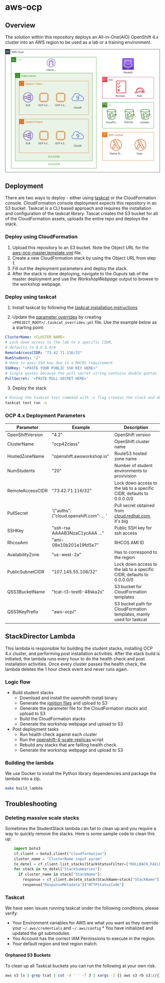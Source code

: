 # aws-ocp

## Overview

The solution within this repository deploys an All-in-One(AIO) OpenShift 4.x cluster into an AWS region to be used as a lab or a training environment.

![4.x Deployment Diagram](assets/aws_ocp42.svg)

## Deployment

There are two ways to deploy - either using [taskcat](https://github.com/aws-quickstart/taskcat) or the CloudFormation console. CloudFormation console deployment expects this repository in an S3 bucket. Taskcat is a CLI based approach and requires the installation and configuration of the taskcat library. Tascat creates the S3 bucket for all of the CloudFormation assets, uploads the entire repo and deploys the stack.

### Deploy using CloudFormation

1. Upload this repository to an S3 bucket. Note the Object URL for the [aws-ocp-master.template.yml](templates/aws-ocp-master.template.yml) file.
2. Create a new CloudFormation stack by using the Object URL from step 1.
3. Fill out the deployment parameters and deploy the stack.
4. After the stack is done deploying, navigate to the *Ouputs* tab of the master deployment and use the *WorkshopWebpage* output to browse to the workshop webpage.

### Deploy using taskcat

1. Install taskcat by following the [taskcat installation instructions](https://aws-quickstart.github.io/install-taskcat.html)

2. Update the [parameter overrides](https://github.com/aws-quickstart/taskcat#parameter-overrides) by creating `<PROJECT_ROOT>/.taskcat_overrides.yml` file. Use the example below as a starting point:

```yaml
ClusterName: <CLUSTER NAME>
# Lock down access to the lab to a specific CIDR,
# defaults to 0.0.0.0/0
RemoteAccessCIDR: "73.42.71.116/32"
NumStudents: "2"
# Have to pass SSH key due to a RHCOS requirement
SSHKey: "<PASTE YOUR PUBLIC SSH KEY HERE>"
# Single quotes because the pull secret string contains double quotes
PullSecret: '<PASTE PULL SECRET HERE>'
```

3. Deploy the stack

```bash
# Runing the taskcat test command with -n flag creates the stack and doesn't destroy it
taskcat test run -n
```

### OCP 4.x Deployment Parameters

| Parameter        | Example                                 | Description                                                           |
| ---------------- | --------------------------------------- | --------------------------------------------------------------------- |
| OpenShiftVersion | "4.2"                                   | OpenShift version                                                     |
| ClusterName      | "ocp42class"                            | OpenShift cluster name                                                |
| HostedZoneName   | "openshift.awsworkshop.io"              | Route53 hosted zone name                                              |
| NumStudents      | "20"                                    | Number of student environments to provivision                         |
| RemoteAccessCIDR | "73.42.71.116/32"                       | Lock down access to the lab to a specific CIDR, defaults to 0.0.0.0/0 |
| PullSecret       | '{"auths":{"cloud.openshift.com": ... ' | Pull secret obtained from [cloud.redhat.com](https://cloud.redhat.com/openshift/install), it's big |
| SSHKey           | "ssh-rsa AAAAB3NzaC1ycAAA ..."          | Public SSH key for ssh access                                         |
| RhcosAmi         | "ami-08e10b201e19fd5e7"                 | RHCOS AMI ID                                                          |
| AvailabilityZone | "us-west-2a"                            | Has to correspond to the region                                       |
| PublicSubnetCIDR | "107.145.55.108/32"                     | Lock down access to the lab to a specific CIDR, defaults to 0.0.0.0/0 |
| QSS3BucketName   | "tcat-t3-test6-48ska2s"                 | S3 bucket for CloudFormation templates                                |
| QSS3KeyPrefix    | "aws-ocp/"                              | S3 bucket path for CloudFormation templates, mainly used for taskcat  |

## StackDirector Lambda

This lambda is responsible for building the student stacks, installing OCP 4.x cluster, and performing post installation activities. After the stack build is initiated, the lambda runs every hour to do the health check and post installation activities. Once every cluster passes the health check, the lambda deletes the 1 hour check event and never runs again.

### Logic flow

* Build student stacks
  * Download and install the openshift-install binary
  * Generate the [ignition files](https://coreos.com/ignition/docs/latest/what-is-ignition.html) and upload to S3
  * Generate the parameter file for the CloudFormation stacks and upload to S3
  * Build the CloudFormation stacks
  * Generate the workshop webpage and upload to S3
* Post deployment tasks
  * Run health check against each cluster
  * Run the [openshift-4-scale-replicas](functions/source/StackDirector/bin/openshift-4-scale-replicas) script
  * Rebuild any stacks that are failling health check
  * Generate the workshop webpage and upload to S3

### Building the lambda

We use Docker to install the Python library dependencies and package the lambda into a zip.

```bash
make build_lambda
```

## Troubleshooting

### Deleting massive scale stacks

Sometimes the StudentStack lambda can fail to clean up and you require a way to quickly remove the stacks. Here is some sample code to clean this up:

```python
    import boto3
    cf_client = boto3.client("cloudformation")
    cluster_name = "ClusterName input param"
    to_detel = cf_client.list_stacks(StackStatusFilter=["ROLLBACK_FAILED", "DELETE_FAILED"])
    for stack in to_detel["StackSummaries"]:
      if cluster_name in stack["StackName"]:
        response = cf_client.delete_stack(StackName=stack["StackName"])
        response["ResponseMetadata"]["HTTPStatusCode"]
```

### Taskcat

We have seen issues running taskcat under the following conditions, please verify:

  * Your Environment variables for AWS are what you want as they override your `~/.aws/credentials` and `~/.aws/config` * You have initialized and updated the git submodules
  * You Account has the correct IAM Permissions to execute in the region.
  * Your default region and test region match.

#### Orphaned S3 Buckets

To clean up all Taskcat buckets you can run the following at your own risk.

```bash
aws s3 ls | grep tcat | cut -d ' ' -f 3 | xargs -I {} aws s3 rb s3://{} --force
```
